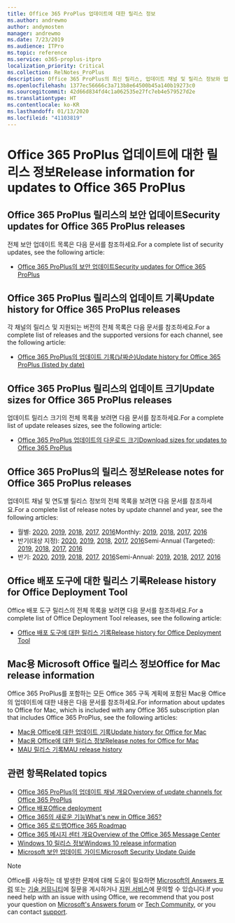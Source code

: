 ```yaml
---
title: Office 365 ProPlus 업데이트에 대한 릴리스 정보
ms.author: andrewmo
author: andymosten
manager: andrewmo
ms.date: 7/23/2019
ms.audience: ITPro
ms.topic: reference
ms.service: o365-proplus-itpro
localization_priority: Critical
ms.collection: RelNotes_ProPlus
description: Office 365 ProPlus의 최신 릴리스, 업데이트 채널 및 릴리스 정보와 업데이트 기록에 대한 링크 목록을 IT 전문가에게 제공합니다.
ms.openlocfilehash: 1377ec56666c3a713b8e64500b45a140b19273c0
ms.sourcegitcommit: 42d66d834fd4c1a062535e27fc7eb4e579527d2e
ms.translationtype: HT
ms.contentlocale: ko-KR
ms.lasthandoff: 01/13/2020
ms.locfileid: "41103819"
---
```

# <a name="release-information-for-updates-to-office-365-proplus"></a><span data-ttu-id="48c6f-103">Office 365 ProPlus 업데이트에 대한 릴리스 정보</span><span class="sxs-lookup"><span data-stu-id="48c6f-103">Release information for updates to Office 365 ProPlus</span></span>


## <a name="security-updates-for-office-365-proplus-releases"></a><span data-ttu-id="48c6f-104">Office 365 ProPlus 릴리스의 보안 업데이트</span><span class="sxs-lookup"><span data-stu-id="48c6f-104">Security updates for Office 365 ProPlus releases</span></span>

<span data-ttu-id="48c6f-105">전체 보안 업데이트 목록은 다음 문서를 참조하세요.</span><span class="sxs-lookup"><span data-stu-id="48c6f-105">For a complete list of security updates, see the following article:</span></span>
 - [<span data-ttu-id="48c6f-106">Office 365 ProPlus의 보안 업데이트</span><span class="sxs-lookup"><span data-stu-id="48c6f-106">Security updates for Office 365 ProPlus</span></span>](office365-proplus-security-updates.md)


## <a name="update-history-for-office-365-proplus-releases"></a><span data-ttu-id="48c6f-107">Office 365 ProPlus 릴리스의 업데이트 기록</span><span class="sxs-lookup"><span data-stu-id="48c6f-107">Update history for Office 365 ProPlus releases</span></span>

<span data-ttu-id="48c6f-108">각 채널의 릴리스 및 지원되는 버전의 전체 목록은 다음 문서를 참조하세요.</span><span class="sxs-lookup"><span data-stu-id="48c6f-108">For a complete list of releases and the supported versions for each channel, see the following article:</span></span>
 - [<span data-ttu-id="48c6f-109">Office 365 ProPlus의 업데이트 기록(날짜순)</span><span class="sxs-lookup"><span data-stu-id="48c6f-109">Update history for Office 365 ProPlus (listed by date)</span></span>](update-history-office365-proplus-by-date.md)


 ## <a name="update-sizes-for-office-365-proplus-releases"></a><span data-ttu-id="48c6f-110">Office 365 ProPlus 릴리스의 업데이트 크기</span><span class="sxs-lookup"><span data-stu-id="48c6f-110">Update sizes for Office 365 ProPlus releases</span></span>

<span data-ttu-id="48c6f-111">업데이트 릴리스 크기의 전체 목록을 보려면 다음 문서를 참조하세요.</span><span class="sxs-lookup"><span data-stu-id="48c6f-111">For a complete list of update releases sizes, see the following article:</span></span>
 - [<span data-ttu-id="48c6f-112">Office 365 ProPlus 업데이트의 다운로드 크기</span><span class="sxs-lookup"><span data-stu-id="48c6f-112">Download sizes for updates to Office 365 ProPlus</span></span>](download-sizes-office365-proplus-updates.md)

## <a name="release-notes-for-office-365-proplus-releases"></a><span data-ttu-id="48c6f-113">Office 365 ProPlus의 릴리스 정보</span><span class="sxs-lookup"><span data-stu-id="48c6f-113">Release notes for Office 365 ProPlus releases</span></span>

<span data-ttu-id="48c6f-114">업데이트 채널 및 연도별 릴리스 정보의 전체 목록을 보려면 다음 문서를 참조하세요.</span><span class="sxs-lookup"><span data-stu-id="48c6f-114">For a complete list of release notes by update channel and year, see the following articles:</span></span>
 - <span data-ttu-id="48c6f-115">월별: [2020](monthly-channel-2020.md), [2019](monthly-channel-2019.md), [2018](monthly-channel-2018.md), [2017](monthly-channel-2017.md), [2016](monthly-channel-2016.md)</span><span class="sxs-lookup"><span data-stu-id="48c6f-115">Monthly: [2019](monthly-channel-2020.md), [2018](monthly-channel-2019.md), [2017](monthly-channel-2018.md), [2016](monthly-channel-2017.md)</span></span>
 - <span data-ttu-id="48c6f-116">반기(대상 지정): [2020](semi-annual-channel-targeted-2020.md), [2019](semi-annual-channel-targeted-2019.md), [2018](semi-annual-channel-targeted-2018.md), [2017](semi-annual-channel-targeted-2017.md), [2016](semi-annual-channel-targeted-2016.md)</span><span class="sxs-lookup"><span data-stu-id="48c6f-116">Semi-Annual (Targeted): [2019](semi-annual-channel-targeted-2020.md), [2018](semi-annual-channel-targeted-2019.md), [2017](semi-annual-channel-targeted-2018.md), [2016](semi-annual-channel-targeted-2017.md)</span></span>
 - <span data-ttu-id="48c6f-117">반기: [2020](semi-annual-channel-2020.md), [2019](semi-annual-channel-2019.md), [2018](semi-annual-channel-2018.md), [2017](semi-annual-channel-2017.md), [2016](semi-annual-channel-2016.md)</span><span class="sxs-lookup"><span data-stu-id="48c6f-117">Semi-Annual: [2019](semi-annual-channel-2020.md), [2018](semi-annual-channel-2019.md), [2017](semi-annual-channel-2018.md), [2016](semi-annual-channel-2017.md)</span></span>

 ## <a name="release-history-for-office-deployment-tool"></a><span data-ttu-id="48c6f-118">Office 배포 도구에 대한 릴리스 기록</span><span class="sxs-lookup"><span data-stu-id="48c6f-118">Release history for Office Deployment Tool</span></span>
 <span data-ttu-id="48c6f-119">Office 배포 도구 릴리스의 전체 목록을 보려면 다음 문서를 참조하세요.</span><span class="sxs-lookup"><span data-stu-id="48c6f-119">For a complete list of Office Deployment Tool releases, see the following article:</span></span>
 - [<span data-ttu-id="48c6f-120">Office 배포 도구에 대한 릴리스 기록</span><span class="sxs-lookup"><span data-stu-id="48c6f-120">Release history for Office Deployment Tool</span></span>](ODT-release-history.md)

## <a name="office-for-mac-release-information"></a><span data-ttu-id="48c6f-121">Mac용 Microsoft Office 릴리스 정보</span><span class="sxs-lookup"><span data-stu-id="48c6f-121">Office for Mac release information</span></span>

<span data-ttu-id="48c6f-122">Office 365 ProPlus를 포함하는 모든 Office 365 구독 계획에 포함된 Mac용 Office의 업데이트에 대한 내용은 다음 문서를 참조하세요.</span><span class="sxs-lookup"><span data-stu-id="48c6f-122">For information about updates to Office for Mac, which is included with any Office 365 subscription plan that includes Office 365 ProPlus, see the following articles:</span></span>
 - [<span data-ttu-id="48c6f-123">Mac용 Office에 대한 업데이트 기록</span><span class="sxs-lookup"><span data-stu-id="48c6f-123">Update history for Office for Mac</span></span>](update-history-office-for-mac.md)
 - [<span data-ttu-id="48c6f-124">Mac용 Office에 대한 릴리스 정보</span><span class="sxs-lookup"><span data-stu-id="48c6f-124">Release notes for Office for Mac</span></span>](release-notes-office-for-mac.md)
 - [<span data-ttu-id="48c6f-125">MAU 릴리스 기록</span><span class="sxs-lookup"><span data-stu-id="48c6f-125">MAU release history</span></span>](release-history-microsoft-autoupdate.md)


## <a name="related-topics"></a><span data-ttu-id="48c6f-126">관련 항목</span><span class="sxs-lookup"><span data-stu-id="48c6f-126">Related topics</span></span>

- [<span data-ttu-id="48c6f-127">Office 365 ProPlus의 업데이트 채널 개요</span><span class="sxs-lookup"><span data-stu-id="48c6f-127">Overview of update channels for Office 365 ProPlus</span></span>](https://docs.microsoft.com/deployoffice/overview-of-update-channels-for-office-365-proplus)
- [<span data-ttu-id="48c6f-128">Office 배포</span><span class="sxs-lookup"><span data-stu-id="48c6f-128">Office deployment</span></span>](https://docs.microsoft.com/deployoffice/)
- [<span data-ttu-id="48c6f-129">Office 365의 새로운 기능</span><span class="sxs-lookup"><span data-stu-id="48c6f-129">What's new in Office 365?</span></span>](https://support.office.com/article/95c8d81d-08ba-42c1-914f-bca4603e1426)
- [<span data-ttu-id="48c6f-130">Office 365 로드맵</span><span class="sxs-lookup"><span data-stu-id="48c6f-130">Office 365 Roadmap</span></span>](https://products.office.com/business/office-365-roadmap)
- [<span data-ttu-id="48c6f-131">Office 365 메시지 센터 개요</span><span class="sxs-lookup"><span data-stu-id="48c6f-131">Overview of the Office 365 Message Center</span></span>](https://support.office.com/article/38fb3333-bfcc-4340-a37b-deda509c2093)
- [<span data-ttu-id="48c6f-132">Windows 10 릴리스 정보</span><span class="sxs-lookup"><span data-stu-id="48c6f-132">Windows 10 release information</span></span>](https://www.microsoft.com/itpro/windows-10/release-information)
- [<span data-ttu-id="48c6f-133">Microsoft 보안 업데이트 가이드</span><span class="sxs-lookup"><span data-stu-id="48c6f-133">Microsoft Security Update Guide</span></span>](https://portal.msrc.microsoft.com/)

> [!NOTE]
> <span data-ttu-id="48c6f-134">Office를 사용하는 데 발생한 문제에 대해 도움이 필요하면 [Microsoft의 Answers 포럼](https://answers.microsoft.com/) 또는 [기술 커뮤니티](https://techcommunity.microsoft.com/)에 질문을 게시하거나 [지원 서비스](https://support.microsoft.com/contactus)에 문의할 수 있습니다.</span><span class="sxs-lookup"><span data-stu-id="48c6f-134">If you need help with an issue with using Office, we recommend that you post your question on [Microsoft's Answers forum](https://answers.microsoft.com/) or [Tech Community](https://techcommunity.microsoft.com/), or you can contact [support](https://support.microsoft.com/contactus).</span></span>
